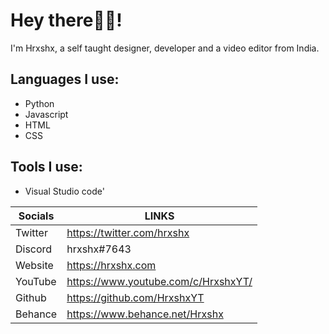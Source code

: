 # Hey there👋🏻!

I'm Hrxshx, a self taught designer, developer and a video editor from India.


## Languages I use:
- Python
- Javascript
- HTML
- CSS

## Tools I use:
- Visual Studio code'


| Socials | LINKS |
| ------ | ------ |
| Twitter | https://twitter.com/hrxshx |
| Discord | hrxshx#7643 |
| Website | https://hrxshx.com |
| YouTube | https://www.youtube.com/c/HrxshxYT/ |
| Github | https://github.com/HrxshxYT |
| Behance | https://www.behance.net/Hrxshx |
